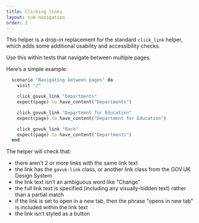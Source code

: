 ```yaml
---
title: Clicking links
layout: sub-navigation
order: 2
---
```


This helper is a drop-in replacement for the standard `click_link` helper, which adds some additional usability and accessibility checks.

Use this within tests that navigate between multiple pages.

Here’s a simple example:

```ruby
  scenario "Navigating between pages" do
    visit "/"

    click_govuk_link "Departments"
    expect(page).to have_content("Departments")

    click_govuk_link "Department for Education"
    expect(page).to have_content("Department for Education")

    click_govuk_link "Back"
    expect(page).to have_content("Departments")
  end
```

The helper will check that:

* there aren’t 2 or more links with the same link text
* the link has the `govuk-link` class, or another link class from the GOV.UK Design System
* the link text isn’t an ambiguous word like "Change"
* the full link text is specified (including any visually-hidden text) rather than a partial match
* if the link is set to open in a new tab, then the phrase "opens in new tab" is included within the link text
* the link isn’t styled as a button
